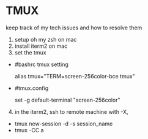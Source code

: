 # TMUX
keep track of my tech issues and how to resolve them

1. setup oh my zsh on mac
2. install iterm2 on mac
3. set the tmux
  - #bashrc tmux setting
      
      alias tmux="TERM=screen-256color-bce tmux"
  - #tmux.config
      
      set -g default-terminal "screen-256color"
4. in the iterm2, ssh to remote machine with -X, 
  - tmux new-session -d -s session_name
  - tmux -CC a



